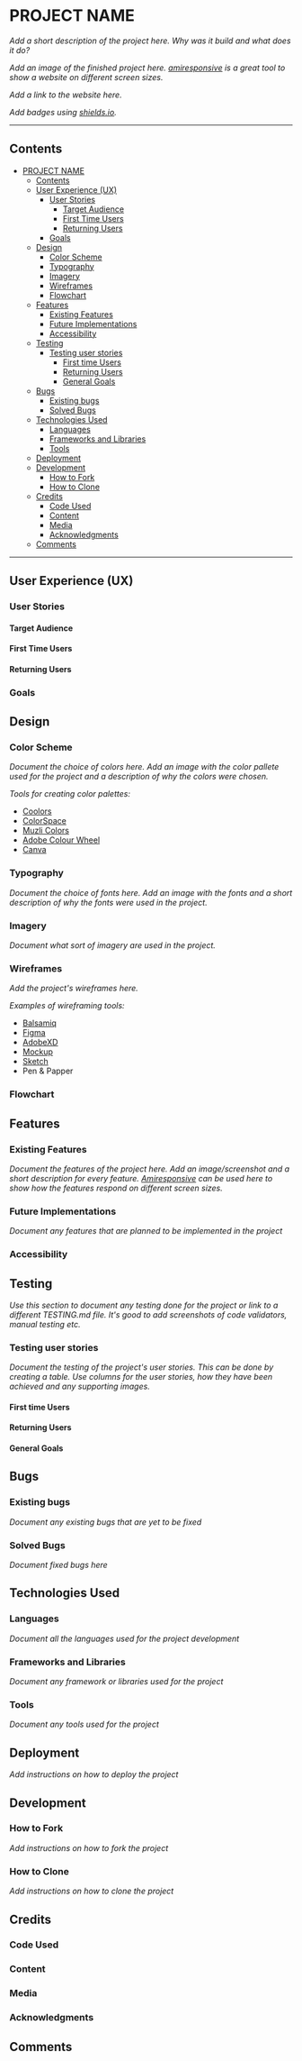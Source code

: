 # PROJECT NAME

*Add a short description of the project here. Why was it build and what does it do?*

*Add an image of the finished project here. [amiresponsive](https://ui.dev/amiresponsive) is a great tool to show a website on different screen sizes.*

*Add a link to the website here.*

*Add badges using [shields.io](https://shields.io).*

---

## Contents

- [PROJECT NAME](#project-name)
  - [Contents](#contents)
  - [User Experience (UX)](#user-experience-ux)
    - [User Stories](#user-stories)
      - [Target Audience](#target-audience)
      - [First Time Users](#first-time-users)
      - [Returning Users](#returning-users)
    - [Goals](#goals)
  - [Design](#design)
    - [Color Scheme](#color-scheme)
    - [Typography](#typography)
    - [Imagery](#imagery)
    - [Wireframes](#wireframes)
    - [Flowchart](#flowchart)
  - [Features](#features)
    - [Existing Features](#existing-features)
    - [Future Implementations](#future-implementations)
    - [Accessibility](#accessibility)
  - [Testing](#testing)
    - [Testing user stories](#testing-user-stories)
      - [First time Users](#first-time-users-1)
      - [Returning Users](#returning-users-1)
      - [General Goals](#general-goals)
  - [Bugs](#bugs)
    - [Existing bugs](#existing-bugs)
    - [Solved Bugs](#solved-bugs)
  - [Technologies Used](#technologies-used)
    - [Languages](#languages)
    - [Frameworks and Libraries](#frameworks-and-libraries)
    - [Tools](#tools)
  - [Deployment](#deployment)
  - [Development](#development)
    - [How to Fork](#how-to-fork)
    - [How to Clone](#how-to-clone)
  - [Credits](#credits)
    - [Code Used](#code-used)
    - [Content](#content)
    - [Media](#media)
    - [Acknowledgments](#acknowledgments)
  - [Comments](#comments)

---

## User Experience (UX)

### User Stories

#### Target Audience



#### First Time Users



#### Returning Users



### Goals




## Design

### Color Scheme

*Document the choice of colors here. Add an image with the color pallete used for the project and a description of why the colors were chosen.*

*Tools for creating color palettes:*
* [Coolors](https://coolors.co/)
* [ColorSpace](https://mycolor.space/?hex=%23F5F5F5&sub=1)
* [Muzli Colors](https://colors.muz.li/)
* [Adobe Colour Wheel](https://color.adobe.com/create/color-wheel)
* [Canva](https://www.canva.com/colors/color-palette-generator/)

### Typography

*Document the choice of fonts here. Add an image with the fonts and a short description of why the fonts were used in the project.*

### Imagery

*Document what sort of imagery are used in the project.*

### Wireframes

*Add the project's wireframes here.*

*Examples of wireframing tools:*
* [Balsamiq](https://balsamiq.com/)
* [Figma](https://www.figma.com/)
* [AdobeXD](https://www.adobe.com/products/xd.html)
* [Mockup](https://apps.apple.com/us/app/mockup-sketch-ui-ux/id1527554407)
* [Sketch](https://www.sketch.com)
* Pen & Papper



### Flowchart

## Features

### Existing Features

*Document the features of the project here. Add an image/screenshot and a short description for every feature. [Amiresponsive](https://ui.dev/amiresponsive) can be used here to show how the features respond on different screen sizes.*

### Future Implementations

*Document any features that are planned to be implemented in the project*

### Accessibility



## Testing

*Use this section to document any testing done for the project or link to a different TESTING.md file. It's good to add screenshots of code validators, manual testing etc.*

### Testing user stories

*Document the testing of the project's user stories. This can be done by creating a table. Use columns for the user stories, how they have been achieved and any supporting images.*

#### First time Users


#### Returning Users


#### General Goals



## Bugs

### Existing bugs

*Document any existing bugs that are yet to be fixed*

### Solved Bugs

*Document fixed bugs here*

## Technologies Used

### Languages

*Document all the languages used for the project development*

### Frameworks and Libraries

*Document any framework or libraries used for the project*

### Tools

*Document any tools used for the project*

## Deployment

*Add instructions on how to deploy the project*

## Development

### How to Fork

*Add instructions on how to fork the project*

### How to Clone

*Add instructions on how to clone the project*

## Credits

### Code Used

### Content

### Media

### Acknowledgments



## Comments

